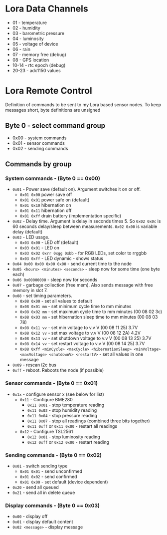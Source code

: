 # Lora Data Channels
* 01 - temperature
* 02 - humidity
* 03 - barometric pressure
* 04 - luminosity
* 05 - voltage of device
* 06 - rain
* 07 - memory free (debug)
* 08 - GPS location
* 10-14 - rtc epoch (debug)
* 20-23 - adc1150 values


# Lora Remote Control

Definition of commands to be sent to my Lora based sensor nodes. To keep messages short, byte definitions are unsigned

## Byte 0 - select command group
* 0x00 - system commands
* 0x01 - sensor commands
* 0x02 - sending commands


## Commands by group
### System commands - (Byte 0 == 0x00)
* `0x01` - Power save (default on). Argument switches it on or off.
  * `0x01 0x00` power save off
  * `0x01 0x01` power safe on (default)
  * `0x01 0x10` hibernation on
  * `0x01 0x11` hibernation off
  * `0x01 0xff` drain battery (implementation specific)
* `0x02` - Delay time. Argument is delay in seconds times 5. So `0x02 0x0c` is 60 seconds delay/sleep between measurements. `0x02 0x00` is variable delay (default)
* `0x03` - LED usage.
  * `0x03 0x00` - LED off (default)
  * `0x03 0x01` - LED on
  * `0x03 0x02 0xrr 0xgg 0xbb` - for RGB LEDs, set color to rrggbb
  * `0x03 0xff` - LED dynamic - shows status
* `0x04 0x00 0x00 0x00 0x00`  - send current time to the node
* `0x05 <hours> <minutes> <seconds>` - sleep now for some time (one byte each)
* `0x06 0x00000000` - sleep now for seconds
* `0x07` - garbage collection (free mem). Also sends message with free memory in slot 7.
* `0x08` - set timing parameters.
  * `0x08 0x00` - set all values to default
  * `0x08 0x01 mm` - set minimum cycle time to mm minutes
  * `0x08 0x02 mm` - set maximum cycle time to mm minutes (00 08 02 3c)
  * `0x08 0x03 mm` - set hibernation sleep time to mm minutes (00 08 03 78)
  * `0x08 0x11 vv` - set min voltage to v.v V (00 08 11 25) 3.7V
  * `0x08 0x12 vv` - set max voltage to v.v V (00 08 12 2A) 4.2V
  * `0x08 0x13 vv` - set shutdown voltage to v.v V (00 08 13 25) 3.7V
  * `0x08 0x14 vv` - set restart  voltage to v.v V (00 08 14 25) 3.7V
  * `0x08 0xff <minCycle> <maxCycle> <hibernationSleep> <minVoltage> <maxVoltage> <shutdownV> <restartV>` - set all values in one message
* `0x09` - rescan i2c bus
* `0xff` - reboot. Reboots the node (if possible)

### Sensor commands - (Byte 0 == 0x01)
* `0x1x` - configure sensor x (see below for list)
  * `0x11` - Configure BME280
    * `0x11 0x01` - stop temperature reading
    * `0x11 0x02` - stop humidity reading
    * `0x11 0x04` - stop pressure reading
    * `0x11 0x07` - stop all readings (combined three bits together)
    * `0x11 0xff` or `0x11 0x00` - restart all readings
  * `0x12` - Configure TSL2561
    * `0x12 0x01` - stop luminosity reading
    * `0x12 0xff` or `0x12 0x00` - restart reading

### Sending commands - (Byte 0 == 0x02)
* `0x01` - switch sending type
  * `0x01 0x01` - send unconfirmed
  * `0x01 0x02` - send confirmed
  * `0x01 0x00` - set default (device dependent)
* `0x20` - send all queued
* `0x21` - send all in delete queue

### Display commands - (Byte 0 == 0x03)
* `0x00` - display off
* `0x01` - display default content
* `0x02 <message>` - display message
